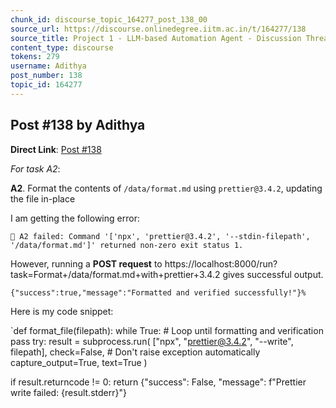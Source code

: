 ```yaml
---
chunk_id: discourse_topic_164277_post_138_00
source_url: https://discourse.onlinedegree.iitm.ac.in/t/164277/138
source_title: Project 1 - LLM-based Automation Agent - Discussion Thread [TDS Jan 2025]
content_type: discourse
tokens: 279
username: Adithya
post_number: 138
topic_id: 164277
---
```


## Post #138 by Adithya

**Direct Link**: [Post #138](https://discourse.onlinedegree.iitm.ac.in/t/164277/138)

*For task A2*:

**A2**. Format the contents of `/data/format.md` using `prettier@3.4.2`, updating the file in-place

I am getting the following error:

`🔴 A2 failed: Command '['npx', 'prettier@3.4.2', '--stdin-filepath', '/data/format.md']' returned non-zero exit status 1.`

However, running a **POST request** to https://localhost:8000/run?task=Format+/data/format.md+with+prettier+3.4.2 gives successful output.

`{"success":true,"message":"Formatted and verified successfully!"}% `

Here is my code snippet:

`def format_file(filepath):
 while True: # Loop until formatting and verification pass
 try:
 result = subprocess.run(
 ["npx", "prettier@3.4.2", "--write", filepath],
 check=False, # Don't raise exception automatically
 capture_output=True,
 text=True
 )

if result.returncode != 0:
 return {"success": False, "message": f"Prettier write failed: {result.stderr}"}
